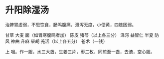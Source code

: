 # 升阳除湿汤



治脾胃虚弱，不思饮食，肠鸣腹痛，泄泻无度，小便黄，四肢困弱。

甘草 大麦 面（如胃寒腹鸣者加） 陈皮 猪苓（以上各三分） 泽泻 益智仁 半夏 防风 神曲 升麻 柴胡 羌活（以上各五分） 苍术（一钱）

上 咀。作一服，水三大盏，生姜三片，枣二枚，同煎至一盏，去渣，空心服。